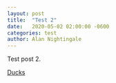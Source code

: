 ```yaml
---
layout: post
title:  "Test 2"
date:   2020-05-02 02:00:00 -0600
categories: test
author: Alan Nightingale
---
```


Test post 2.

[Ducks](https://duckduckgo.com/)
